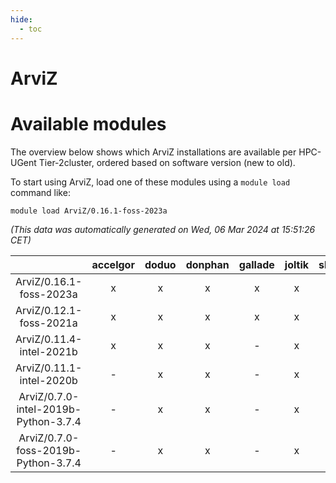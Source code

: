 ```yaml
---
hide:
  - toc
---
```


ArviZ
=====

# Available modules


The overview below shows which ArviZ installations are available per HPC-UGent Tier-2cluster, ordered based on software version (new to old).

To start using ArviZ, load one of these modules using a `module load` command like:

```shell
module load ArviZ/0.16.1-foss-2023a
```

*(This data was automatically generated on Wed, 06 Mar 2024 at 15:51:26 CET)*  

| |accelgor|doduo|donphan|gallade|joltik|skitty|
| :---: | :---: | :---: | :---: | :---: | :---: | :---: |
|ArviZ/0.16.1-foss-2023a|x|x|x|x|x|x|
|ArviZ/0.12.1-foss-2021a|x|x|x|x|x|x|
|ArviZ/0.11.4-intel-2021b|x|x|x|-|x|x|
|ArviZ/0.11.1-intel-2020b|-|x|x|-|x|x|
|ArviZ/0.7.0-intel-2019b-Python-3.7.4|-|x|x|-|x|x|
|ArviZ/0.7.0-foss-2019b-Python-3.7.4|-|x|x|-|x|x|
